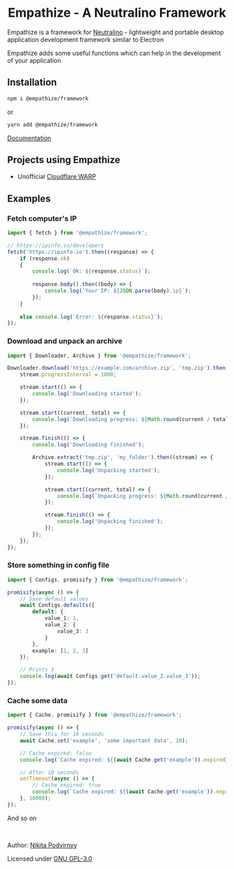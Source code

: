 <h1 align="center">Empathize - A Neutralino Framework</h1>

Empathize is a framework for [Neutralino](https://neutralino.js.org) - lightweight and portable desktop application development framework similar to Electron

Empathize adds some useful functions which can help in the development of your application

## Installation

```zsh
npm i @empathize/framework
```

or

```zsh
yarn add @empathize/framework
```

[Documentation](https://krypt0nn.gitbook.io/empathize)

## Projects using Empathize

* Unofficial [Cloudflare WARP](https://github.com/krypt0nn/warp-gui)

## Examples

### Fetch computer's IP

```ts
import { fetch } from '@empathize/framework';

// https://ipinfo.io/developers
fetch('https://ipinfo.io').then((response) => {
    if (response.ok)
    {
        console.log(`OK: ${response.status}`);
        
        response.body().then((body) => {
            console.log(`Your IP: ${JSON.parse(body).ip}`);
        });
    }
    
    else console.log(`Error: ${response.status}`);
});
```

### Download and unpack an archive

```ts
import { Downloader, Archive } from '@empathize/framework';

Downloader.download('https://example.com/archive.zip', 'tmp.zip').then((stream) => {
    stream.progressInterval = 1000;

    stream.start(() => {
        console.log('Downloading started');
    });

    stream.start((current, total) => {
        console.log(`Downloading progress: ${Math.round(current / total * 100)}%`);
    });

    stream.finish(() => {
        console.log('Downloading finished');

        Archive.extract('tmp.zip', 'my_folder').then((stream) => {
            stream.start(() => {
                console.log('Unpacking started');
            });

            stream.start((current, total) => {
                console.log(`Unpacking progress: ${Math.round(current / total * 100)}%`);
            });

            stream.finish(() => {
                console.log('Unpacking finished');
            });
        });
    });
});
```

### Store something in config file

```ts
import { Configs, promisify } from '@empathize/framework';

promisify(async () => {
    // Save default values
    await Configs.defaults({
        default: {
            value_1: 1,
            value_2: {
                value_3: 3
            }
        },
        example: [1, 2, 3]
    });

    // Prints 3
    console.log(await Configs.get('default.value_2.value_3'));
});
```

### Cache some data

```ts
import { Cache, promisify } from '@empathize/framework';

promisify(async () => {
    // Save this for 10 seconds
    await Cache.set('example', 'some important data', 10);

    // Cache expired: false
    console.log(`Cache expired: ${(await Cache.get('example')).expired}`);

    // After 10 seconds
    setTimeout(async () => {
        // Cache expired: true
        console.log(`Cache expired: ${(await Cache.get('example')).expired}`);
    }, 10000);
});
```

And so on

<br>

Author: [Nikita Podvirnyy](https://vk.com/technomindlp)

Licensed under [GNU GPL-3.0](https://www.gnu.org/licenses/gpl-3.0.en.html)
